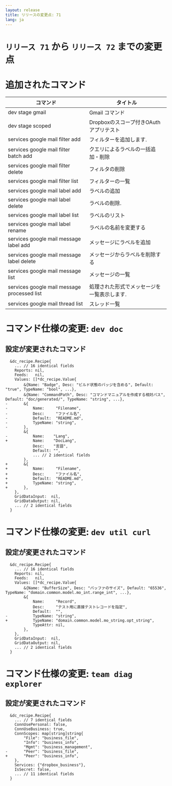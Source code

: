 ```yaml
---
layout: release
title: リリースの変更点: 71
lang: ja
---
```


# `リリース 71` から `リリース 72` までの変更点

# 追加されたコマンド


| コマンド                                    | タイトル                                    |
|---------------------------------------------|---------------------------------------------|
| dev stage gmail                             | Gmail コマンド                              |
| dev stage scoped                            | Dropboxのスコープ付きOAuthアプリテスト      |
| services google mail filter add             | フィルターを追加します.                     |
| services google mail filter batch add       | クエリによるラベルの一括追加・削除          |
| services google mail filter delete          | フィルタの削除                              |
| services google mail filter list            | フィルターの一覧                            |
| services google mail label add              | ラベルの追加                                |
| services google mail label delete           | ラベルの削除.                               |
| services google mail label list             | ラベルのリスト                              |
| services google mail label rename           | ラベルの名前を変更する                      |
| services google mail message label add      | メッセージにラベルを追加                    |
| services google mail message label delete   | メッセージからラベルを削除する              |
| services google mail message list           | メッセージの一覧                            |
| services google mail message processed list | 処理された形式でメッセージを一覧表示します. |
| services google mail thread list            | スレッド一覧                                |



# コマンド仕様の変更: `dev doc`



## 設定が変更されたコマンド


```
  &dc_recipe.Recipe{
  	... // 16 identical fields
  	Reports: nil,
  	Feeds:   nil,
  	Values: []*dc_recipe.Value{
  		&{Name: "Badge", Desc: "ビルド状態のバッジを含める", Default: "true", TypeName: "bool", ...},
  		&{Name: "CommandPath", Desc: "コマンドマニュアルを作成する相対パス", Default: "doc/generated/", TypeName: "string", ...},
- 		&{
- 			Name:     "Filename",
- 			Desc:     "ファイル名",
- 			Default:  "README.md",
- 			TypeName: "string",
- 		},
  		&{
- 			Name:    "Lang",
+ 			Name:    "DocLang",
  			Desc:    "言語",
  			Default: "",
  			... // 2 identical fields
  		},
+ 		&{
+ 			Name:     "Filename",
+ 			Desc:     "ファイル名",
+ 			Default:  "README.md",
+ 			TypeName: "string",
+ 		},
  	},
  	GridDataInput:  nil,
  	GridDataOutput: nil,
  	... // 2 identical fields
  }
```
# コマンド仕様の変更: `dev util curl`



## 設定が変更されたコマンド


```
  &dc_recipe.Recipe{
  	... // 16 identical fields
  	Reports: nil,
  	Feeds:   nil,
  	Values: []*dc_recipe.Value{
  		&{Name: "BufferSize", Desc: "バッファのサイズ", Default: "65536", TypeName: "domain.common.model.mo_int.range_int", ...},
  		&{
  			Name:     "Record",
  			Desc:     "テスト用に直接テストレコードを指定",
  			Default:  "",
- 			TypeName: "string",
+ 			TypeName: "domain.common.model.mo_string.opt_string",
  			TypeAttr: nil,
  		},
  	},
  	GridDataInput:  nil,
  	GridDataOutput: nil,
  	... // 2 identical fields
  }
```
# コマンド仕様の変更: `team diag explorer`



## 設定が変更されたコマンド


```
  &dc_recipe.Recipe{
  	... // 7 identical fields
  	ConnUsePersonal: false,
  	ConnUseBusiness: true,
  	ConnScopes: map[string]string{
  		"File": "business_file",
  		"Info": "business_info",
  		"Mgmt": "business_management",
- 		"Peer": "business_file",
+ 		"Peer": "business_info",
  	},
  	Services: {"dropbox_business"},
  	IsSecret: false,
  	... // 11 identical fields
  }
```
